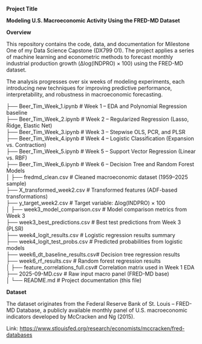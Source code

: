 **Project Title**

**Modeling U.S. Macroeconomic Activity Using the FRED-MD Dataset**

**Overview**

This repository contains the code, data, and documentation for Milestone One of my Data Science Capstone (DX799 O1). The project applies a series of machine learning and econometric methods to forecast monthly industrial production growth (Δlog(INDPRO) × 100) using the FRED-MD dataset.

The analysis progresses over six weeks of modeling experiments, each introducing new techniques for improving predictive performance, interpretability, and robustness in macroeconomic forecasting.

├── Beer_Tim_Week_1.ipynb        # Week 1 – EDA and Polynomial Regression baseline  
├── Beer_Tim_Week_2.ipynb        # Week 2 – Regularized Regression (Lasso, Ridge, Elastic Net)  
├── Beer_Tim_Week_3.ipynb        # Week 3 – Stepwise OLS, PCR, and PLSR  
├── Beer_Tim_Week_4.ipynb        # Week 4 – Logistic Classification (Expansion vs. Contraction)  
├── Beer_Tim_Week_5.ipynb        # Week 5 – Support Vector Regression (Linear vs. RBF)  
├── Beer_Tim_Week_6.ipynb        # Week 6 – Decision Tree and Random Forest Models  
│
├── fredmd_clean.csv             # Cleaned macroeconomic dataset (1959–2025 sample)  
├── X_transformed_week2.csv      # Transformed features (ADF-based transformations)  
├── y_target_week2.csv           # Target variable: Δlog(INDPRO) × 100  
│
├── week3_model_comparison.csv   # Model comparison metrics from Week 3  
├── week3_best_predictions.csv   # Best test predictions from Week 3 (PLSR)  
├── week4_logit_results.csv      # Logistic regression results summary  
├── week4_logit_test_probs.csv   # Predicted probabilities from logistic models  
├── week6_dt_baseline_results.csv# Decision tree regression results  
├── week6_rf_results.csv         # Random forest regression results  
│
├── feature_correlations_full.csv# Correlation matrix used in Week 1 EDA  
├── 2025-09-MD.csv               # Raw input macro panel (FRED-MD base)  
│
└── README.md                    # Project documentation (this file)

**Dataset**

The dataset originates from the Federal Reserve Bank of St. Louis – FRED-MD Database, a publicly available monthly panel of U.S. macroeconomic indicators developed by McCracken and Ng (2015).

Link: https://www.stlouisfed.org/research/economists/mccracken/fred-databases

